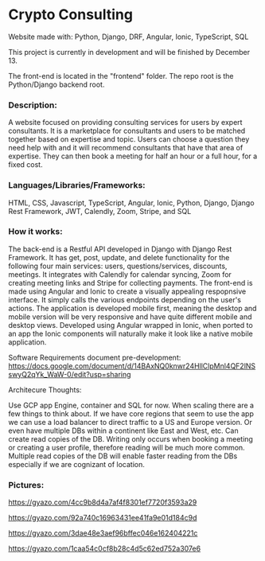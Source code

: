 # Crypto Consulting

Website made with: Python, Django, DRF, Angular, Ionic, TypeScript, SQL

This project is currently in development and will be finished by December 13. 

The front-end is located in the "frontend" folder. The repo root is the Python/Django backend root.

### Description:
A website focused on providing consulting services for users by expert consultants. It is a marketplace for consultants and users to be matched together based on expertise and topic. Users can choose a question they need help with and it will recommend consultants that have that area of expertise. They can then book a meeting for half an hour or a full hour, for a fixed cost.

### Languages/Libraries/Frameworks:
HTML, CSS, Javascript, TypeScript, Angular, Ionic, Python, Django, Django Rest Framework, JWT, Calendly, Zoom, Stripe, and SQL

### How it works:
The back-end is a Restful API developed in Django with Django Rest Framework. It has get, post, update, and delete functionality for the following four main services: users, questions/services, discounts, meetings. It integrates with Calendly for calendar syncing, Zoom for creating meeting links and Stripe for collecting payments. The front-end is made using Angular and Ionic to create a visually appealing respopnsive interface. It simply calls the various endpoints depending on the user's actions. The application is developed mobile first, meaning the desktop and mobile version will be very responsive and have quite different mobile and desktop views. Developed using Angular wrapped in Ionic, when ported to an app the Ionic components will naturally make it look like a native mobile application. 

Software Requirements document pre-development: https://docs.google.com/document/d/14BAxNQ0knwr24HllClpMnl4QF2lNSswyQ2qYk_WaW-0/edit?usp=sharing

Architecure Thoughts:

Use GCP app Engine, container and SQL for now. When scaling there are a few things to think about. If we have core regions that seem to use the app we can use a load balancer to direct traffic to a US and Europe version. Or even have multiple DBs within a continent like East and West, etc. Can create read copies of the DB. Writing only occurs when booking a meeting or creating a user profile, therefore reading will be much more common. Multiple read copies of the DB will enable faster reading from the DBs especially if we are cognizant of location. 

### Pictures: 

https://gyazo.com/4cc9b8d4a7af4f8301ef7720f3593a29

https://gyazo.com/92a740c16963431ee41fa9e01d184c9d

https://gyazo.com/3dae48e3aef96bffec046e162404221c

https://gyazo.com/1caa54c0cf8b28c4d5c62ed752a307e6
